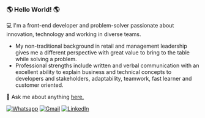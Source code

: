 ### 🌎 Hello World!  🌎

💻 I'm a front-end developer and problem-solver passionate about innovation, technology and working in diverse teams. 
- My non-traditional background in retail and management leadership gives me a different perspective with great value to bring to the table while solving a problem. 
- Professional strengths include written and verbal communication with an excellent ability to explain business and technical concepts to developers and stakeholders, adaptability, teamwork, fast learner and customer oriented.


💬  Ask me about anything  [here.](https://github.com/bjuniorr/bjuniorr/issues)  

[![Whatsapp](https://camo.githubusercontent.com/e79408abb794e1c7cf2e0d8dae6dd7d336fb203dfa6bbb1fc603117253bcfdeb/68747470733a2f2f696d672e736869656c64732e696f2f62616467652f2d57686174736170702d3443413134333f7374796c653d666c6174266c6162656c436f6c6f723d344341313433266c6f676f3d7768617473617070266c6f676f436f6c6f723d7768697465 "Text me")](https://api.whatsapp.com/send?phone=5511964303707)			[   ![Gmail](https://camo.githubusercontent.com/4a21774b9d6abd72ff3f8f2abf20cb44d95ea2c8c19b273b9df62a33266d087e/68747470733a2f2f696d672e736869656c64732e696f2f62616467652f2d476d61696c2d6331343433383f7374796c653d666c6174266c6f676f3d476d61696c266c6f676f436f6c6f723d7768697465 "Send me an email")](mailto:beneditoreis.jr@gmail.com) [![LinkedIn](https://camo.githubusercontent.com/6dc9828248fb64760c234f5b24c275a4912e9bb546c281d0c8e67cecb3381669/68747470733a2f2f696d672e736869656c64732e696f2f62616467652f2d4c696e6b6564496e2d626c75653f7374796c653d666c6174266c6f676f3d4c696e6b6564696e266c6f676f436f6c6f723d7768697465 "My Social Network")](https://www.linkedin.com/in/beneditojr/) 
